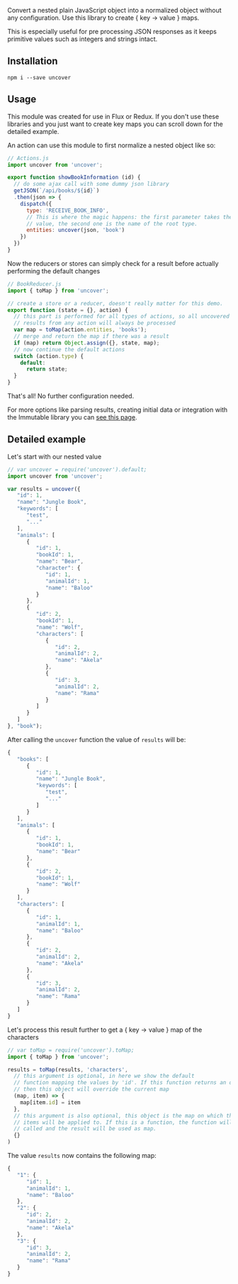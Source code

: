 Convert a nested plain JavaScript object into a normalized object without any configuration. Use this library to create { key -> value } maps.

This is especially useful for pre processing JSON responses as it keeps primitive values such as integers and strings intact.

## Installation

```
npm i --save uncover
```

## Usage

This module was created for use in Flux or Redux. If you don't use these libraries and you just want to create key maps you can scroll down for the detailed example.

An action can use this module to first normalize a nested object like so:

```js
// Actions.js
import uncover from 'uncover';

export function showBookInformation (id) {
  // do some ajax call with some dummy json library
  getJSON(`/api/books/${id}`)
  .then(json => {
    dispatch({
      type: 'RECEIVE_BOOK_INFO',
      // This is where the magic happens: the first parameter takes the nested
      // value, the second one is the name of the root type.
      entities: uncover(json, 'book')
    })
  })
}
```

Now the reducers or stores can simply check for a result before actually performing the default changes

```js
// BookReducer.js
import { toMap } from 'uncover';

// create a store or a reducer, doesn't really matter for this demo.
export function (state = {}, action) {
  // this part is performed for all types of actions, so all uncovered 'books'
  // results from any action will always be processed
  var map = toMap(action.entities, 'books');
  // merge and return the map if there was a result
  if (map) return Object.assign({}, state, map);
  // now continue the default actions
  switch (action.type) {
    default:
      return state;
  }
}
```

That's all! No further configuration needed.

For more options like parsing results, creating initial data or integration with the Immutable library you can [see this page](https://github.com/peternoordijk/uncover-js/wiki/Advanced-usage-with-Flux---Redux).

## Detailed example

Let's start with our nested value

```js
// var uncover = require('uncover').default;
import uncover from 'uncover';

var results = uncover({
   "id": 1,
   "name": "Jungle Book",
   "keywords": [
      "test",
      "..."
   ],
   "animals": [
      {
         "id": 1,
         "bookId": 1,
         "name": "Bear",
         "character": {
            "id": 1,
            "animalId": 1,
            "name": "Baloo"
         }
      },
      {
         "id": 2,
         "bookId": 1,
         "name": "Wolf",
         "characters": [
            {
               "id": 2,
               "animalId": 2,
               "name": "Akela"
            },
            {
               "id": 3,
               "animalId": 2,
               "name": "Rama"
            }
         ]
      }
   ]
}, "book");

```

After calling the ```uncover``` function the value of ```results``` will be:

```js
{
   "books": [
      {
         "id": 1,
         "name": "Jungle Book",
         "keywords": [
            "test",
            "..."
         ]
      }
   ],
   "animals": [
      {
         "id": 1,
         "bookId": 1,
         "name": "Bear"
      },
      {
         "id": 2,
         "bookId": 1,
         "name": "Wolf"
      }
   ],
   "characters": [
      {
         "id": 1,
         "animalId": 1,
         "name": "Baloo"
      },
      {
         "id": 2,
         "animalId": 2,
         "name": "Akela"
      },
      {
         "id": 3,
         "animalId": 2,
         "name": "Rama"
      }
   ]
}
```

Let's process this result further to get a { key -> value } map of the characters

```js
// var toMap = require('uncover').toMap;
import { toMap } from 'uncover';

results = toMap(results, 'characters',
  // this argument is optional, in here we show the default
  // function mapping the values by 'id'. If this function returns an object
  // then this object will override the current map
  (map, item) => {
    map[item.id] = item
  },
  // this argument is also optional, this object is the map on which the
  // items will be applied to. If this is a function, the function will be
  // called and the result will be used as map.
  {}
)

```

The value ```results``` now contains the following map:

```js
{
   "1": {
      "id": 1,
      "animalId": 1,
      "name": "Baloo"
   },
   "2": {
      "id": 2,
      "animalId": 2,
      "name": "Akela"
   },
   "3": {
      "id": 3,
      "animalId": 2,
      "name": "Rama"
   }
}
```
